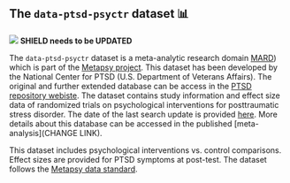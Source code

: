 ## **The `data-ptsd-psyctr` dataset** 📊 

[<img src="https://img.shields.io/badge/DOI-10.5281%2Fzenodo.8115993-blue">](https://doi.org/10.5281/zenodo.8115993) **SHIELD needs to be UPDATED**

The `data-ptsd-psyctr` dataset is a meta-analytic research domain [MARD](https://docs.metapsy.org/uploads/ebmental-2022-300509.pdf)) which is part of the  [Metapsy project](https://www.metapsy.org/). This dataset has been developed by the National Center for PTSD (U.S. Department of Veterans Affairs). The original and further extended database can be access in the [PTSD repository webiste](https://ptsd-va.data.socrata.com/).
The dataset contains study information and effect size data of randomized trials on psychological interventions for posttraumatic stress disorder. The date of the last search update is provided [here](https://github.com/metapsy-project/data-ptsd-psyctr/blob/main/metadata/last_search.txt). 
More details about this database can be accessed in the published [meta-analysis](CHANGE LINK).

This dataset includes psychological interventions vs. control comparisons. Effect sizes are provided for PTSD symptoms at post-test.
The dataset follows the [Metapsy data standard](https://docs.metapsy.org/data-preparation/format/).

